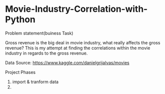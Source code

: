 # Movie-Industry-Correlation-with-Python

Problem statement(buiness Task)

Gross revenue is the big deal in movie industry, what really affects the gross revenue? This is my attempt at finding the correlations within the movie industry in regards to the gross revenue.

Data Source:  https://www.kaggle.com/danielgrijalvas/movies

Project Phases
1. import & tranform data
2. 
